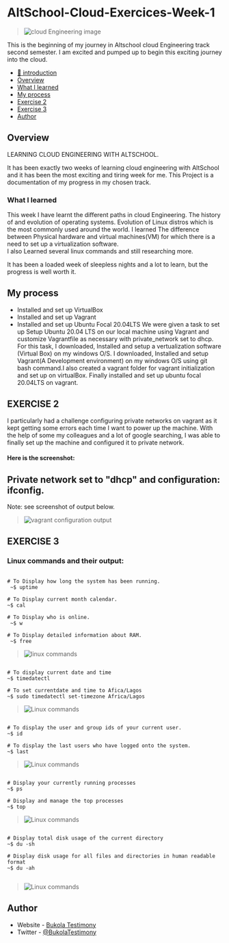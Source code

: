 # AltSchool-Cloud-Exercices-Week-1
> <img src="./cloud3.JPG" alt="cloud Engineering image">

This is the beginning of my journey in Altschool cloud Engineering track second semester. I am excited and pumped up to begin this exciting journey into the cloud. 

- [📔 introduction](./README.md)
- [Overview](#overview)
- [What I learned](#what-i-learned)
- [My process](#my-process)
- [Exercise 2](#exercise-2)
- [Exercise 3](#exercise-3)
- [Author](#author)



## Overview
LEARNING CLOUD ENGINEERING WITH ALTSCHOOL.

It has been exactly two weeks of learning cloud engineering with AltSchool and it has been the most exciting and tiring week for me.
This Project is a documentation of my progress in my chosen track.


### What I learned

This week I have learnt the different paths in cloud Engineering.
The history of and evolution of operating systems.
Evolution of Linux distros which is the most commonly used around the world.
I learned The difference between Physical hardware and virtual machines(VM) for which there is a need to set up a virtualization software.  
I also Learned several linux commands and still researching more.

It has been a loaded week of sleepless nights and a lot to learn, but the progress is well worth it. 


## My process
- Installed and set up VirtualBox
- Installed and set up Vagrant
- Installed and set up Ubuntu Focal 20.04LTS
We were given a task to set up Setup Ubuntu 20.04 LTS on our local machine using Vagrant and customize Vagrantfile as necessary with private_network set to dhcp. For this task, 
I downloaded, Installed and setup a vertualization software (Virtual Box) on my windows O/S.
I downloaded, Installed and setup Vagrant(A Development environment) on my windows O/S using git bash command.I also created a vagrant folder for vagrant initialization and set up on virtualBox. Finally installed and set up ubuntu focal 20.04LTS on vagrant. 


## EXERCISE 2
I particularly had a challenge configuring private networks on vagrant as it kept getting some errors each time I want to power up the machine. With the help of some my colleagues and a lot of google searching, I was able to finally set up the machine and configured it to private network. 

#### Here is the screenshot:

## Private network set to "dhcp" and configuration: ifconfig. 
Note: see screenshot of output below.
<br/>
> <img src="./week1/Vagrant/Vagrant-ifconfig.JPG" alt="vagrant configuration output">



## EXERCISE 3
### Linux commands and their output:

```console

# To Display how long the system has been running.
 ~$ uptime  

# To Display current month calendar.
~$ cal

# To Display who is online.
 ~$ w 
 
# To Display detailed information about RAM.
 ~$ free

```

> <img src="./week1/Linux/uptime-calendar-w.JPG" alt="linux commands">


```console

# To display current date and time
~$ timedatectl  

# To set currentdate and time to Afica/Lagos
~$ sudo timedatectl set-timezone Africa/Lagos 

```

> <img src="./week1/Linux/Date-time.JPG" alt="Linux commands">



```console

# To display the user and group ids of your current user.
~$ id 

# To display the last users who have logged onto the system.
~$ last    
```

> <img src="./week1/Linux/id-last-who.JPG" alt="Linux commands">




```console

# Display your currently running processes
~$ ps

# Display and manage the top processes
~$ top  
```

> <img src="./week1/Linux/ps-top.JPG" alt="Linux commands">


```console

# Display total disk usage of the current directory
~$ du -sh

# Display disk usage for all files and directories in human readable format
~$ du -ah
 
```

> <img src="./week1/Linux/du-ah-sh.JPG" alt="Linux commands">



## Author

- Website - [Bukola Testimony](https://bukola-testimony.github.io/My-Portfolio-website/)
- Twitter - [@BukolaTestimony](https://twitter.com/BukolaTestimony)
